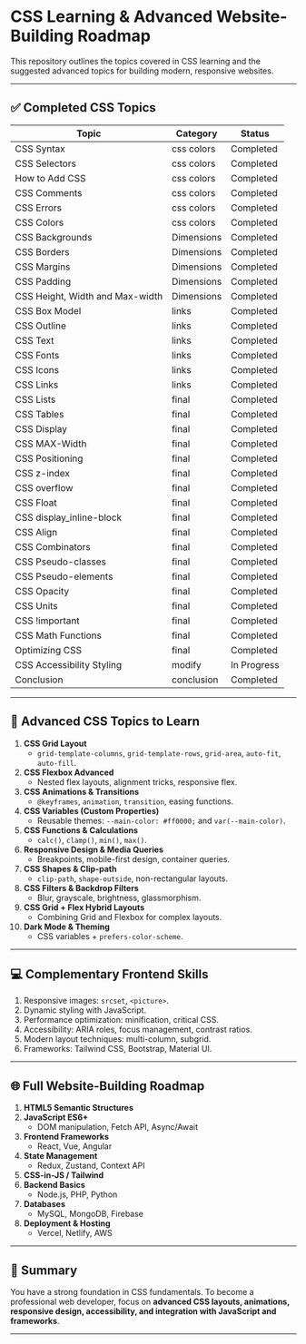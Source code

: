 # CSS Learning & Advanced Website-Building Roadmap

This repository outlines the topics covered in CSS learning and the suggested advanced topics for building modern, responsive websites.

---

## ✅ Completed CSS Topics

| Topic | Category | Status |
|-------|---------|--------|
| CSS Syntax | css colors | Completed |
| CSS Selectors | css colors | Completed |
| How to Add CSS | css colors | Completed |
| CSS Comments | css colors | Completed |
| CSS Errors | css colors | Completed |
| CSS Colors | css colors | Completed |
| CSS Backgrounds | Dimensions | Completed |
| CSS Borders | Dimensions | Completed |
| CSS Margins | Dimensions | Completed |
| CSS Padding | Dimensions | Completed |
| CSS Height, Width and Max-width | Dimensions | Completed |
| CSS Box Model | links | Completed |
| CSS Outline | links | Completed |
| CSS Text | links | Completed |
| CSS Fonts | links | Completed |
| CSS Icons | links | Completed |
| CSS Links | links | Completed |
| CSS Lists | final | Completed |
| CSS Tables | final | Completed |
| CSS Display | final | Completed |
| CSS MAX-Width | final | Completed |
| CSS Positioning | final | Completed |
| CSS z-index | final | Completed |
| CSS overflow | final | Completed |
| CSS Float | final | Completed |
| CSS display_inline-block | final | Completed |
| CSS Align | final | Completed |
| CSS Combinators | final | Completed |
| CSS Pseudo-classes | final | Completed |
| CSS Pseudo-elements | final | Completed |
| CSS Opacity | final | Completed |
| CSS Units | final | Completed |
| CSS !important | final | Completed |
| CSS Math Functions | final | Completed |
| Optimizing CSS | final | Completed |
| CSS Accessibility Styling | modify | In Progress |
| Conclusion | conclusion | Completed |

---

## 🚀 Advanced CSS Topics to Learn

1. **CSS Grid Layout**
   - `grid-template-columns`, `grid-template-rows`, `grid-area`, `auto-fit`, `auto-fill`.
2. **CSS Flexbox Advanced**
   - Nested flex layouts, alignment tricks, responsive flex.
3. **CSS Animations & Transitions**
   - `@keyframes`, `animation`, `transition`, easing functions.
4. **CSS Variables (Custom Properties)**
   - Reusable themes: `--main-color: #ff0000;` and `var(--main-color)`.
5. **CSS Functions & Calculations**
   - `calc()`, `clamp()`, `min()`, `max()`.
6. **Responsive Design & Media Queries**
   - Breakpoints, mobile-first design, container queries.
7. **CSS Shapes & Clip-path**
   - `clip-path`, `shape-outside`, non-rectangular layouts.
8. **CSS Filters & Backdrop Filters**
   - Blur, grayscale, brightness, glassmorphism.
9. **CSS Grid + Flex Hybrid Layouts**
   - Combining Grid and Flexbox for complex layouts.
10. **Dark Mode & Theming**
    - CSS variables + `prefers-color-scheme`.

---

## 💻 Complementary Frontend Skills

1. Responsive images: `srcset`, `<picture>`.
2. Dynamic styling with JavaScript.
3. Performance optimization: minification, critical CSS.
4. Accessibility: ARIA roles, focus management, contrast ratios.
5. Modern layout techniques: multi-column, subgrid.
6. Frameworks: Tailwind CSS, Bootstrap, Material UI.

---

## 🌐 Full Website-Building Roadmap

1. **HTML5 Semantic Structures**
2. **JavaScript ES6+**
   - DOM manipulation, Fetch API, Async/Await
3. **Frontend Frameworks**
   - React, Vue, Angular
4. **State Management**
   - Redux, Zustand, Context API
5. **CSS-in-JS / Tailwind**
6. **Backend Basics**
   - Node.js, PHP, Python
7. **Databases**
   - MySQL, MongoDB, Firebase
8. **Deployment & Hosting**
   - Vercel, Netlify, AWS

---

## 📌 Summary

You have a strong foundation in CSS fundamentals. To become a professional web developer, focus on **advanced CSS layouts, animations, responsive design, accessibility, and integration with JavaScript and frameworks**.  

---

